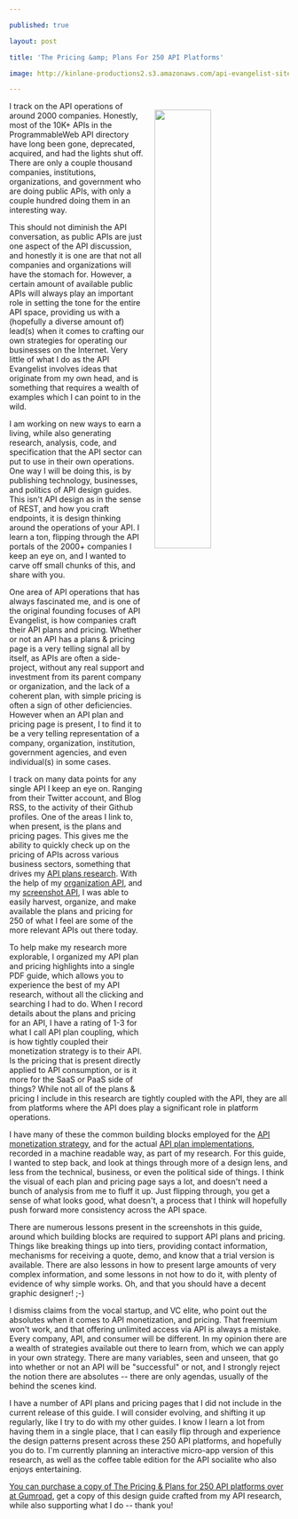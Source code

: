 ---
published: true
layout: post
title: 'The Pricing &amp; Plans For 250 API Platforms'
image: http://kinlane-productions2.s3.amazonaws.com/api-evangelist-site/blog/api-evangelist-250-pricing-and-plan-pages.png
---

<p><a href="https://gumroad.com/l/eaEq"><img style="padding: 15px;" src="https://kinlane-productions2.s3.amazonaws.com/api-evangelist-site/blog/api-evangelist-250-pricing-and-plan-pages.png" alt="" width="45%" align="right" /></a>
<p>I track on the API operations of around 2000 companies. Honestly, most of the 10K+ APIs in the ProgrammableWeb API directory have long been gone, deprecated, acquired, and had the lights shut off. There are only a couple thousand companies, institutions, organizations, and government who are doing public APIs, with only a couple hundred doing them in an interesting way.
<p>This should not diminish the API conversation, as public APIs are just one aspect of the API discussion, and honestly it is one are that not all companies and organizations will have the stomach for. However, a certain amount of available public APIs will always play an important role in setting the tone for the entire API space, providing us with a (hopefully a diverse amount of) lead(s) when it comes to crafting our own strategies for operating our businesses on the Internet. Very little of what I do as the API Evangelist involves ideas that originate from my own head, and is something that requires a wealth of examples which I can point to in the wild.&nbsp;
<p>I am working on new ways to earn a living, while also generating research, analysis, code, and specification that the API sector can put to use in their own operations. One way I will be doing this, is by publishing technology, businesses, and politics of API design guides. This isn't API design as in the sense of REST, and how you craft endpoints, it is design thinking around the operations of your API. I learn a ton, flipping through the API portals of the 2000+ companies I keep an eye on, and I wanted to carve off small chunks of this, and share with you.
<p>One area of API operations that has always fascinated me, and is one of the original founding focuses of API Evangelist, is how companies craft their API plans and pricing. Whether or not an API has a plans &amp; pricing page is a very telling signal all by itself, as APIs are often a side-project, without any real support and investment from its parent company or organization, and the lack of a coherent plan, with simple pricing is often a sign of other deficiencies. However when an API plan and pricing page is present, I to find it to be a very telling representation of a company, organization, institution, government agencies, and even individual(s) in some cases.&nbsp;
<p>I track on many data points for any single API I keep an eye on. Ranging from their Twitter account, and Blog RSS, to the activity of their Github profiles. One of the areas I link to, when present, is the plans and pricing pages. This gives me the ability to quickly check up on the pricing of APIs across various business sectors, something that drives my <a href="http://plans.apievangelist.com/">API plans research</a>. With the help of my <a href="http://developer.kinlane.com/">organization API</a>, and my <a href="http://developer.kinlane.com/">screenshot API</a>, I was able to easily harvest, organize, and make available the plans and pricing for 250 of what I feel are some of the more relevant APIs out there today.
<p>To help make my research more explorable, I organized my API plan and pricing highlights into a single PDF guide, which allows you to experience the best of my API research, without all the clicking and searching I had to do. When I record details about the plans and pricing for an API, I have a rating of 1-3 for what I call API plan coupling, which is how tightly coupled their monetization strategy is to their API. Is the pricing that is present directly applied to API consumption, or is it more for the SaaS or PaaS side of things? While not all of the plans &amp; pricing I include in this research are tightly coupled with the API, they are all from platforms where the API does play a significant role in platform operations.&nbsp;
<p>I have many of these the common building blocks employed for the <a href="http://monetization.apievangelist.com/">API monetization strategy</a>, and for the actual <a href="http://plans.apievangelist.com/">API plan implementations</a>, recorded in a machine readable way, as part of my research. For this guide, I wanted to step back, and look at things through more of a design lens, and less from the technical, business, or even the political side of things. I think the visual of each plan and pricing page says a lot, and doesn't need a bunch of analysis from me to fluff it up. Just flipping through, you get a sense of what looks good, what doesn't, a process that I think will hopefully push forward more consistency across the API space.
<p>There are numerous lessons present in the screenshots in this guide, around which building blocks are required to support API plans and pricing. Things like breaking things up into tiers, providing contact information, mechanisms for receiving a quote, demo, and know that a trial version is available. There are also lessons in how to present large amounts of very complex information, and some lessons in not how to do it, with plenty of evidence of why simple works. Oh, and that you should have a decent graphic designer! ;-)
<p>I dismiss claims from the vocal startup, and VC elite, who point out the absolutes when it comes to API monetization, and pricing. That freemium won't work, and that offering unlimited access via API is always a mistake. Every company, API, and consumer will be different. In my opinion there are a wealth of strategies available out there to learn from, which we can apply in your own strategy. There are many variables, seen and unseen, that go into whether or not an API will be "successful" or not, and I strongly reject the notion there are absolutes -- there are only agendas, usually of the behind the scenes kind.
<p>I have a number of API plans and pricing pages that I did not include in the current release of this guide. I will consider evolving, and shifting it up regularly, like I try to do with my other guides. I know I learn a lot from having them in a single place, that I can easily flip through and experience the design patterns present across these 250 API platforms, and hopefully you do to. I'm currently planning an interactive micro-app version of this research, as well as the coffee table edition for the API socialite who also enjoys entertaining.
<p><a href="https://gumroad.com/l/eaEq">You can purchase a copy of The Pricing &amp; Plans for 250 API platforms over at Gumroad</a>, get a copy of this design guide crafted from my API research, while also supporting what I do -- thank you!

